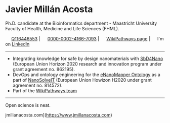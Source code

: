 # Javier Millán Acosta 
Ph.D. candidate at the Bioinformatics department - Maastricht University Faculty of Health, Medicine and Life Sciences (FHML). 

<img src='https://upload.wikimedia.org/wikipedia/commons/thumb/6/66/Wikidata-logo-en.svg/1200px-Wikidata-logo-en.svg.png' width=15/> [Q116446553](https://www.wikidata.org/wiki/Q116446553) | <img src='https://scholia.toolforge.org/static/images/orcid.svg' width=15/> [0000-0002-4166-7093](https://orcid.org/0000-0002-4166-7093) | <img src='https://avatars.githubusercontent.com/u/4193922?s=200&v=4' width=15> [WikiPathways page](https://www.wikipathways.org/authors/Jmillanacosta.html) | <img src='https://upload.wikimedia.org/wikipedia/commons/thumb/c/ca/LinkedIn_logo_initials.png/640px-LinkedIn_logo_initials.png' width=15> I'm on [LinkedIn](https://www.linkedin.com/in/javier-millanacosta/)

_____________


- Integrating knowledge for safe by design nanomaterials with [SbD4Nano](https://www.sbd4nano.eu/) (European Union Horizon 2020 research and innovation program under grant agreement no. 862195).
- DevOps and ontology engineering for the [eNanoMapper Ontology](https://github.com/enanomapper/ontologies) as a part of [NanoSolveIT](https://nanosolveit.eu/) (European Union Howizon H2020 under grant agreement no. 814572).
- Part of the [WikiPathways team](https://www.wikipathways.org/team.html)

______________
Open science is neat.

jmillanacosta.com](https://www.jmillanacosta.com)
